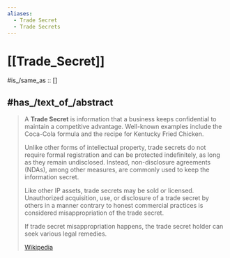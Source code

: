 ```yaml
---
aliases:
  - Trade Secret
  - Trade Secrets
---
```


# [[Trade_Secret]] 

#is_/same_as :: []

## #has_/text_of_/abstract 

> A **Trade Secret** is information that a business keeps confidential to maintain a competitive advantage. 
> Well-known examples include the Coca-Cola formula and the recipe for Kentucky Fried Chicken. 
>
> Unlike other forms of intellectual property, trade secrets do not require formal registration 
> and can be protected indefinitely, as long as they remain undisclosed. 
> Instead, non-disclosure agreements (NDAs), among other measures, 
> are commonly used to keep the information secret. 
>
> Like other IP assets, trade secrets may be sold or licensed. 
> Unauthorized acquisition, use, or disclosure of a trade secret by others 
> in a manner contrary to honest commercial 
> practices is considered misappropriation of the trade secret. 
> 
> If trade secret misappropriation happens, the trade secret holder can seek various legal remedies.
>
> [Wikipedia](https://en.wikipedia.org/wiki/Trade%20secret) 



